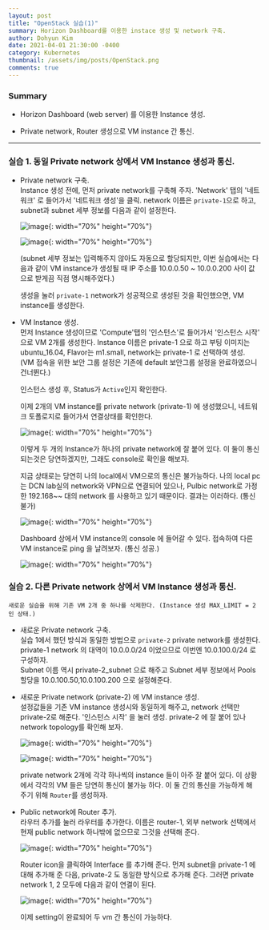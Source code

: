 ```yaml
---
layout: post
title: "OpenStack 실습(1)"
summary: Horizon Dashboard를 이용한 instace 생성 및 network 구축.
author: Dohyun Kim
date: 2021-04-01 21:30:00 -0400
category: Kubernetes
thumbnail: /assets/img/posts/OpenStack.png
comments: true
---
```


### Summary

- Horizon Dashboard (web server) 를 이용한 Instance 생성.

- Private network, Router 생성으로 VM instance 간 통신.

---

### 실습 1. 동일 Private network 상에서 VM Instance 생성과 통신.

- Private network 구축.  
Instance 생성 전에, 먼저 private network를 구축해 주자. 'Network' 탭의 '네트워크' 로 들어가서 '네트워크 생성'을 클릭. network 이름은 ```private-1```으로 하고, subnet과 subnet 세부 정보를 다음과 같이 설정한다. 

    ![image](https://user-images.githubusercontent.com/72643027/113235021-5962b180-92dd-11eb-8735-291a105bbf31.png){: width="70%" height="70%"}

    ![image](https://user-images.githubusercontent.com/72643027/113235110-7dbe8e00-92dd-11eb-8b6f-679e8d80edfe.png){: width="70%" height="70%"}

    (subnet 세부 정보는 입력해주지 않아도 자동으로 할당되지만, 이번 실습에서는 다음과 같이 VM instance가 생성될 때 IP 주소를 10.0.0.50 ~ 10.0.0.200 사이 값으로 받게끔 직점 명시해주었다.)

    생성을 눌러 ```private-1``` network가 성공적으로 생성된 것을 확인했으면, VM instance를 생성한다.


- VM Instance 생성.   
먼저 Instance 생성이므로 'Compute'탭의 '인스턴스'로 들어가서 '인스턴스 시작' 으로 VM 2개를 생성한다. Instance 이름은 private-1 으로 하고 부팅 이미지는 ubuntu_16.04, Flavor는 m1.small, network는 private-1 로 선택하여 생성.   
(VM 접속을 위한 보안 그룹 설정은 기존에 default 보안그룹 설정을 완료하였으니 건너뛴다.)

    인스턴스 생성 후, Status가 ```Active```인지 확인한다.

    이제 2개의 VM instance를 private network (private-1) 에 생성했으니, 네트워크 토폴로지로 들어가서 연결상태를 확인한다.

    ![image](https://user-images.githubusercontent.com/72643027/113235760-a4c98f80-92de-11eb-8b09-588d234c87fd.png){: width="70%" height="70%"}


    이렇게 두 개의 Instance가 하나의 private network에 잘 붙어 있다. 이 둘이 통신되는것은 당연하겠지만, 그래도 console로 확인을 해보자.

    지금 상태로는 당연히 나의 local에서 VM으로의 통신은 불가능하다. 나의 local pc는 DCN lab실의 network와 VPN으로 연결되어 있으나, Pulbic network로 가정한 192.168~~ 대의 network 를 사용하고 있기 때문이다. 결과는 이러하다. (통신 불가)

    ![image](https://user-images.githubusercontent.com/72643027/113236501-ee66aa00-92df-11eb-838e-8e0ef012b4ba.png){: width="70%" height="70%"}


    Dashboard 상에서 VM instance의 console 에 들어갈 수 있다. 접속하여 다른 VM instance로 ping 을 날려보자. (통신 성공.)

    ![image](https://user-images.githubusercontent.com/72643027/113236468-ddb63400-92df-11eb-9c1d-a0e44b148f4d.png){: width="70%" height="70%"}



### 실습 2. 다른 Private network 상에서 VM Instance 생성과 통신.

    새로운 실습을 위해 기존 VM 2개 중 하나를 삭제한다. (Instance 생성 MAX_LIMIT = 2 인 상태.)

- 새로운 Private network 구축.  
    실습 1에서 했던 방식과 동일한 방법으로 ```private-2``` private network를 생성한다. private-1 network 의 대역이 10.0.0.0/24 이었으므로 이번엔 10.0.100.0/24 로 구성하자.  
    Subnet 이름 역시 private-2_subnet 으로 해주고 Subnet 세부 정보에서 Pools 할당을 10.0.100.50,10.0.100.200 으로 설정해준다.

- 새로운 Private network (private-2) 에 VM instance 생성.  
    설정값들을 기존 VM instance 생성시와 동일하게 해주고, network 선택만 private-2로 해준다. '인스턴스 시작' 을 눌러 생성. private-2 에 잘 붙어 있나 network topology를 확인해 보자.

    ![image](https://user-images.githubusercontent.com/72643027/113237113-363a0100-92e1-11eb-9f08-7feb0db52ec2.png){: width="70%" height="70%"}


    ![image](https://user-images.githubusercontent.com/72643027/113237160-54076600-92e1-11eb-81ca-062e902ad89b.png){: width="70%" height="70%"}


    private network 2개에 각각 하나씩의 instance 들이 아주 잘 붙어 있다. 이 상황에서 각각의 VM 들은 당연히 통신이 불가능 하다. 이 둘 간의 통신을 가능하게 해 주기 위해 ```Router```를 생성하자.

- Public network에 Router 추가.  
    라우터 추가를 눌러 라우터를 추가한다. 이름은 router-1, 외부 network 선택에서 현재 public network 하나밖에 없으므로 그것을 선택해 준다.

    ![image](https://user-images.githubusercontent.com/72643027/113237359-a2b50000-92e1-11eb-9349-a6e9bec55db7.png){: width="70%" height="70%"}


    Router icon을 클릭하여 Interface 를 추가해 준다. 먼저 subnet을 private-1 에 대해 추가해 준 다음, private-2 도 동일한 방식으로 추가해 준다. 그러면 private network 1, 2 모두에 다음과 같이 연결이 된다.

    ![image](https://user-images.githubusercontent.com/72643027/113244567-3b527c80-92f0-11eb-86fa-5f7495a8acdd.png){: width="70%" height="70%"}


    이제 setting이 완료되어 두 vm 간 통신이 가능하다.

    







